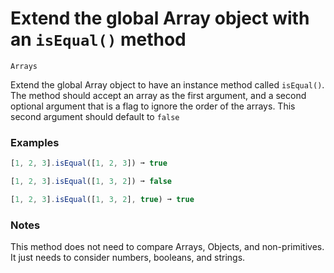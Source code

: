 # Extend the global Array object with an `isEqual()` method

`Arrays`

Extend the global Array object to have an instance method called `isEqual()`. The method should accept an array as the first argument, and a second optional argument that is a flag to ignore the order of the arrays. This second argument should default to `false`

### Examples

```js
[1, 2, 3].isEqual([1, 2, 3]) ➞ true

[1, 2, 3].isEqual([1, 3, 2]) ➞ false

[1, 2, 3].isEqual([1, 3, 2], true) ➞ true
```

### Notes

This method does not need to compare Arrays, Objects, and non-primitives. It just needs to consider numbers, booleans, and strings.
